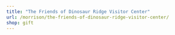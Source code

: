 ```yaml
---
title: "The Friends of Dinosaur Ridge Visitor Center"
url: /morrison/the-friends-of-dinosaur-ridge-visitor-center/
shop: gift
---
```

